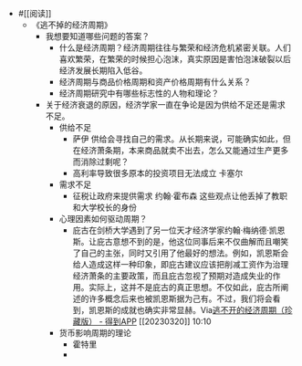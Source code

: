 - #[[阅读]]
    - 《逃不掉的经济周期》
        - 我想要知道哪些问题的答案？
            - 什么是经济周期？经济周期往往与繁荣和经济危机紧密关联。人们喜欢繁荣，在繁荣的时候担心泡沫，真实原因是害怕泡沫破裂以后经济发展长期陷入低谷。
            - 经济周期与商品价格周期和资产价格周期有什么关系？
            - 经济周期研究中有哪些标志性的人物和理论？
        - 关于经济衰退的原因，经济学家一直在争论是因为供给不足还是需求不足。
            - 供给不足
                - 萨伊 供给会寻找自己的需求。从长期来说，可能确实如此，但在经济萧条期，本来商品就卖不出去，怎么又能通过生产更多而消除过剩呢？
                - 高利率导致很多原本的投资项目无法成立 卡塞尔
            - 需求不足
                - 征税让政府来提供需求 约翰·霍布森 这些观点让他丢掉了教职和大学校长的身份
            - 心理因素如何驱动周期？
                - 庇古在剑桥大学遇到了另一位天才经济学家约翰·梅纳德·凯恩斯。让庇古意想不到的是，他这位同事后来不仅曲解而且嘲笑了自己的主张，同时又引用了他最好的想法。例如，凯恩斯会给人造成这样一种印象，即庇古建议应该把削减工资作为治理经济萧条的主要政策，而且庇古忽视了预期对造成失业的作用。实际上，这并不是庇古的真正思想。不仅如此，庇古所阐述的许多概念后来也被凯恩斯据为己有。不过，我们将会看到，凯恩斯的成就也确实非常显赫。Via[逃不开的经济周期（珍藏版） - 得到APP](https://www.dedao.cn/ebook/reader?id=z4R9BQ7pP4ZEaXYkx8KvRdljeyqo608dgN01m2bMAO9NnDL7gBGQr5VzJqrvmEVN) [[20230320]] 10:10
            - 货币影响周期的理论
                - 霍特里
                - 
